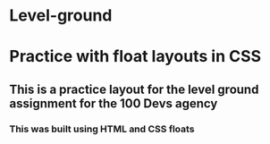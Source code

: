 # Level-ground
<h1>Practice with float layouts in CSS</h1>
<h2>This is a practice layout for the level ground assignment for the 100 Devs agency</h2>
<h3>This was built using HTML and CSS floats</h3>

